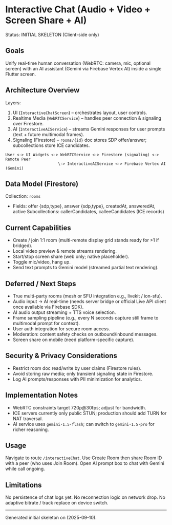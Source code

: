 # Interactive Chat (Audio + Video + Screen Share + AI)

Status: INITIAL SKELETON (Client-side only)

## Goals
Unify real-time human conversation (WebRTC: camera, mic, optional screen) with an AI assistant (Gemini via Firebase Vertex AI) inside a single Flutter screen.

## Architecture Overview
Layers:
1. UI (`InteractiveChatScreen`) – orchestrates layout, user controls.
2. Realtime Media (`WebRTCService`) – handles peer connection & signaling over Firestore.
3. AI (`InteractiveAIService`) – streams Gemini responses for user prompts (text + future multimodal frames).
4. Signaling (Firestore) – `rooms/{id}` doc stores SDP offer/answer; subcollections store ICE candidates.

```
User <-> UI Widgets <-> WebRTCService <-> Firestore (signaling) <-> Remote Peer
					   \-> InteractiveAIService <-> Firebase Vertex AI (Gemini)
```

## Data Model (Firestore)
Collection: `rooms`
- Fields: offer {sdp,type}, answer {sdp,type}, createdAt, answeredAt, active
Subcollections: callerCandidates, calleeCandidates (ICE records)

## Current Capabilities
- Create / join 1:1 room (multi-remote display grid stands ready for >1 if bridged).
- Local video preview & remote streams rendering.
- Start/stop screen share (web only; native placeholder).
- Toggle mic/video, hang up.
- Send text prompts to Gemini model (streamed partial text rendering).

## Deferred / Next Steps
- True multi-party rooms (mesh or SFU integration e.g., livekit / ion-sfu).
- Audio input -> AI real-time (needs server bridge or official Live API client once available via Firebase SDK).
- AI audio output streaming + TTS voice selection.
- Frame sampling pipeline (e.g., every N seconds capture still frame to multimodal prompt for context).
- User auth integration for secure room access.
- Moderation: content safety checks on outbound/inbound messages.
- Screen share on mobile (need platform-specific capture).

## Security & Privacy Considerations
- Restrict room doc read/write by user claims (Firestore rules).
- Avoid storing raw media; only transient signaling state in Firestore.
- Log AI prompts/responses with PII minimization for analytics.

## Implementation Notes
- WebRTC constraints target 720p@30fps; adjust for bandwidth.
- ICE servers currently only public STUN; production should add TURN for NAT traversal.
- AI service uses `gemini-1.5-flash`; can switch to `gemini-1.5-pro` for richer reasoning.

## Usage
Navigate to route `/interactiveChat`. Use Create Room then share Room ID with a peer (who uses Join Room).
Open AI prompt box to chat with Gemini while call ongoing.

## Limitations
No persistence of chat logs yet.
No reconnection logic on network drop.
No adaptive bitrate / track replace on device switch.

---
Generated initial skeleton on (2025-09-10).
